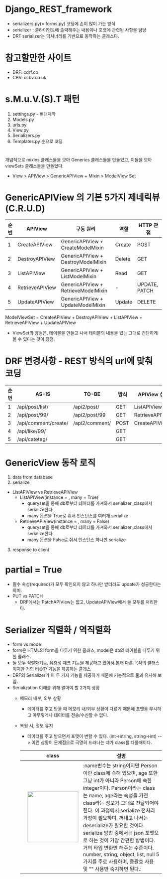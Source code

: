# Django_REST_framework
  - serializers.py(= forms.py) 코딩에 손이 많이 가는 방식
  - serializer : 클라이언트에 출력해주는 내용이나 포맷에 관련된 사항을 담당
  - DRF serializer는 딕셔너리를 기반으로 동작하는 클래스다.

# 참고할만한 사이트
  - DRF: cdrf.co
  - CBV: ccbv.co.uk

# s.M.u.V.(S).T 패턴
1. settings.py - 뼈대제작
2. Models.py
3. urls.py
4. View.py
5. Serializers.py
6. Templates.py
순으로 코딩

#
개념적으로 mixins 클래스들을 모아 Generics 클래스들을 만들었고, 이들을 모아 viewSets 클래스들을 만들었다.
- View > APIView > GenericAPIView + Mixin > ModelView Set
# 

# GenericAPIView 의 기본 5가지 제네릭뷰 (C.R.U.D)
| 순번 | APIView | 구동 원리 | 역할 | HTTP 관점 |
|---|---|---|---|---|
| 1 | CreateAPIView|GenericAPIView + CreateModelMixin | Create | POST |
| 2 | DestroyAPIView|GenericAPIView + DestroyModelMixin | Delete | GET |
| 3 | ListAPIView|GenericAPIView + ListModelMixin | Read | GET |
| 4 | RetrieveAPIView|GenericAPIView + RetrieveModelMixin | - | UPDATE, PATCH |
| 5 | UpdateAPIView|GenericAPIView + UpdateModelMixin | Update | DELETE |

ModelViewSet = CreateAPIView + DestroyAPIView + ListAPIView + RetrieveAPIView + UpdateAPIView
  - ViewSet의 장점은, 테이블을 만들고 나서 테이블의 내용을 있는 그대로 간단하게 볼 수 있다는 것이 장점.
#

# DRF 변경사항 - REST 방식의 url에 맞춰 코딩
| 순번 | AS-IS | TO-BE | 방식 | APIView 상속 |
|---|---|---|---|---|
| 1 | /api/post/list/ | /api2/post/ | GET | ListAPIView |
| 2 | /api/post/99/ | /api2/post/99 | GET | RetrieveAPIView |
| 3 | /api/comment/create/ | /api2/comment/ | POST | CreateAPIView |
| 4 | /api/like/99/ |  | GET |  |
| 5 | /api/catetag/ |  | GET |  |


# GenericView 동작 로직
1. data from database
2. serialize
  - ListAPIView vs RetrieveAPIView
    - ListAPIView(instance = , many = True)
        - queryset을 통해 db로부터 데이터를 가져와서 serializer_class에서 serialize한다.
        - many 옵션을 True로 줘서 인스턴스를 여러개 serialize
    - RetrieveAPIView(instance = , many = False)
        - queryset을 통해 db로부터 데이터를 가져와서 serializer_class에서 serialize한다.
        - many 옵션을 False로 줘서 인스턴스 하나만 serialize
3. response to client


# partial = True
  - 필수 속성(required)가 모두 확인되지 않고 하나만 받더라도 update가 성공한다는 의미.
  - PUT vs PATCH
    - DRF에서는 PatchAPIView는 없고, UpdateAPIView에서 둘 모두를 처리한다.


# Serializer 직렬화 / 역직렬화
  - form vs mode
  - form은 HTML의 form을 다루기 위한 클래스, model은 db의 테이블을 다루기 위한 클래스.
  - 둘 모두 직렬화기능, 유효성 체크 기능을 제공하고 있어서 본래 다른 목적의 클래스이지만 거의 비슷한 기능을 제공하는 클래스
  - DRF의 Serializer가 이 두 가지 기능을 제공하기 때문에 기능적으로 둘과 유사해 보임.
  - Serialization 이해를 위해 알아야 할 2가지 상황
    - 메모리 내부, 외부 상황
        - 데이터를 주고 받을 때 메모리 내/외부 상황이 다르기 때문에 포맷을 무시하고 아무렇게나 데이터를 전송/수신할 수 없다.
    - 복원 시, 정보 유지
        - 데이터를 주고 받으면서 포맷이 변할 수 있다. (int->string, string->int)
        --> 이런 상황이 문제점으로 극명히 드러나는 떄가 class를 다룰때이다.
    
        | | class | 설명 |
        |--|---|---|
        |  |<img width="163" src="https://github.com/FutureMaker0/Django_REST_framework/assets/120623320/85f4ad27-deef-4a50-b4a2-c5b8cc053270">| :name변수는 string이지만 Person이란 class에 속해 있으며, age 또한 그냥 int가 아니라 Person에 속한 integer이다. Person이라는 class는 name, age라는 속성을 가진 class라는 정보가 그대로 전달되어야 한다. 이 과정에서 serialize 전처리 과정이 필요하며, 꺼내고 나서는 deserialize가 필요한 것이다. serialize 방법 중에서는 json 포맷으로 하는 것이 가장 간편한 방법이다. 거의 타입 변환만 해주는 수준이다. number, string, object, list, null 5가지를 주로 사용하며, 중괄호 사용 및 "" 사용만 숙지하면 된다.: |


